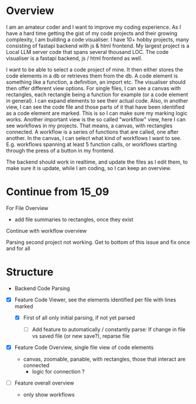 # Overview

I am an amateur coder and I want to improve my coding experience. As I have a hard time getting the gist of my code projects and their growing complexity, I am building a code visualiser. I have 10+ hobby projects, many consisting of fastapi backend with js & html frontend. My largest project is a Local LLM server code that spans several thousand LOC.
The code visualiser is a fastapi backend, js / html frontend as well. 

I want to be able to select a code project of mine. It then either stores the code elements in a db or retrieves them from the db. A code element is something like a function, a definition, an import etc. The visualiser should then offer different view options. For single files, I can see a canvas with rectangles, each rectangle being a function for example (or a code element in general). I can expand elements to see their actual code. Also, in another view, I can see the code file and those parts of it that have been identified as a code element are marked. This is so I can make sure my marking logic works. Another important view is the so called "workflow" view, here I can see workflows in my projects. That means, a canvas, with rectangles connected. A workflow is a series of functions that are called, one after another. In the canvas, I can select what kind of workflows I want to see. E.g. workflows spanning at least 5 function calls, or workflows starting through the press of a button in my frontend.

The backend should work in realtime, and update the files as I edit them, to make sure it is update, while I am coding, so I can keep an overview.

# Continue from 15_09

For File Overview
- add file summaries to rectangles, once they exist

Continue with workflow overview

Parsing second project not working. Get to bottom of this issue and fix once and for all

# Structure

- Backend Code Parsing

- [x] Feature Code Viewer, see the elements identified per file with lines marked
    - [x] First of all only initial parsing, if not yet parsed
        - [ ] Add feature to automatically / constantly parse: If change in file vs saved file (or new save?), reparse file
    

- [x] Feature Code Overview, single file view of code elements
    - canvas, zoomable, panable, with rectangles, those that interact are connected
        - logic for connection ?

- [ ] Feature overall overview
    - only show workflows

